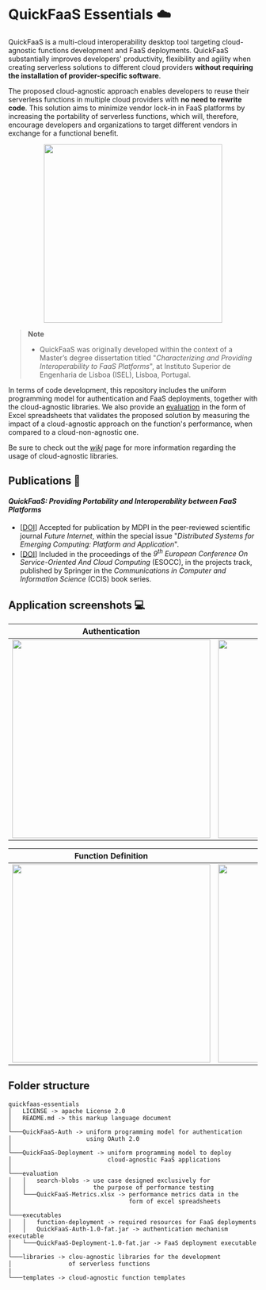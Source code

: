 # QuickFaaS Essentials ☁️

QuickFaaS is a multi-cloud interoperability desktop tool targeting cloud-agnostic functions development and FaaS deployments. QuickFaaS substantially improves developers' productivity, flexibility and agility when creating serverless solutions to different cloud providers **without requiring the installation of provider-specific software**. 

The proposed cloud-agnostic approach enables developers to reuse their serverless functions in multiple cloud providers with **no need to rewrite code**. This solution aims to minimize vendor lock-in in FaaS platforms by increasing the portability of serverless functions, which will, therefore, encourage developers and organizations to target different vendors in exchange for a functional benefit.

<p align="center">
  <img src="https://user-images.githubusercontent.com/47757441/185813592-ed461efa-2c40-4d43-9024-d2cf3fc13324.png" width="360">
</p>

> **Note**  
> - QuickFaaS was originally developed within the context of a Master’s degree dissertation titled "_Characterizing and Providing Interoperability to
FaaS Platforms_", at Instituto Superior de Engenharia de Lisboa (ISEL), Lisboa, Portugal.

In terms of code development, this repository includes the uniform programming model for authentication and FaaS deployments, together with the cloud-agnostic libraries. We also provide an [evaluation](https://github.com/Pexers/quickfaas-essentials/tree/main/evaluation) in the form of Excel spreadsheets that validates the proposed solution by measuring the impact of a cloud-agnostic approach on the function's performance, when compared to a cloud-non-agnostic one.

Be sure to check out the [_wiki_](https://github.com/Pexers/quickfaas-essentials/wiki) page for more information regarding the usage of cloud-agnostic libraries.

## Publications 📰
#### _QuickFaaS: Providing Portability and Interoperability between FaaS Platforms_
- [[DOI](https://doi.org/10.3390/fi14120360)] Accepted for publication by MDPI in the peer-reviewed scientific journal _Future Internet_, within the special issue "_Distributed Systems for Emerging Computing: Platform and Application_".
- [[DOI](https://doi.org/10.1007/978-3-031-23298-5_6)] Included in the proceedings of the _9<sup>th</sup> European Conference On Service-Oriented And Cloud Computing_ (ESOCC), in the projects track, published by Springer in the _Communications in Computer and Information Science_ (CCIS) book series.

## Application screenshots 💻
Authentication|Function Configuration|
:-------------------------:|:-------------------------:|
<kbd><img src="https://user-images.githubusercontent.com/47757441/209371994-3bfa1416-dd7a-482c-8031-4897dedf9df0.png" width="400"></kbd>|<kbd><img src="https://user-images.githubusercontent.com/47757441/209371997-8713343a-1942-4a37-a21f-aa554723b99f.png" width="400"></kbd>|

Function Definition|FaaS Deployment|
:-------------------------:|:-------------------------:|
<kbd><img src="https://user-images.githubusercontent.com/47757441/209371999-e5dd8e98-824f-444f-9394-9c16a47279f7.png" width="400"></kbd>|<kbd><img src="https://user-images.githubusercontent.com/47757441/209372001-5b8109b7-f975-46ef-b351-1d106666c9f8.png" width="400"></kbd>|

## Folder structure
```
quickfaas-essentials
│   LICENSE -> apache License 2.0 
│   README.md -> this markup language document
│
└───QuickFaaS-Auth -> uniform programming model for authentication 
│                     using OAuth 2.0
│
└───QuickFaaS-Deployment -> uniform programming model to deploy
│                           cloud-agnostic FaaS applications
│   
└───evaluation
│   │   search-blobs -> use case designed exclusively for
│   │                   the purpose of performance testing
│   └───QuickFaaS-Metrics.xlsx -> performance metrics data in the
│                                 form of excel spreadsheets
│   
└───executables
│   │   function-deployment -> required resources for FaaS deployments
│   │   QuickFaaS-Auth-1.0-fat.jar -> authentication mechanism executable
│   └───QuickFaaS-Deployment-1.0-fat.jar -> FaaS deployment executable
│
└───libraries -> clou-agnostic libraries for the development
│                of serverless functions
|
└───templates -> cloud-agnostic function templates
```
